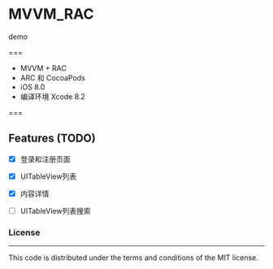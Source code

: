 # MVVM_RAC
demo

===

- MVVM + RAC
- ARC 和 CocoaPods 
- iOS 8.0 
- 编译环境 Xcode 8.2

===

## Features (TODO)

- [X] 登录和注册页面
- [X] UITableView列表
- [X] 内容详情
- [ ] UITableView列表搜索


### License
----

This code is distributed under the terms and conditions of the MIT license.
